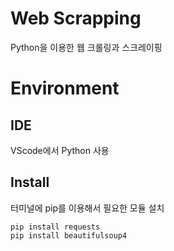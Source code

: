 # Web Scrapping

Python을 이용한 웹 크롤링과 스크레이핑

#  Environment

## IDE
VScode에서 Python 사용

## Install
터미널에 pip를 이용해서 필요한 모듈 설치
```
pip install requests
pip install beautifulsoup4
```
